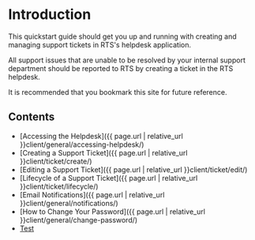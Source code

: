 # Introduction

This quickstart guide should get you up and running with creating and managing support tickets in RTS's helpdesk application.

All support issues that are unable to be resolved by your internal support department should be reported to RTS by creating a ticket in the RTS helpdesk.

It is recommended that you bookmark this site for future reference.

## Contents

- [Accessing the Helpdesk]({{ page.url | relative_url }}client/general/accessing-helpdesk/)
- [Creating a Support Ticket]({{ page.url | relative_url }}client/ticket/create/)
- [Editing a Support Ticket]({{ page.url | relative_url }}client/ticket/edit/)
- [Lifecycle of a Support Ticket]({{ page.url | relative_url }}client/ticket/lifecycle/)
- [Email Notifications]({{ page.url | relative_url }}client/general/notifications/)
- [How to Change Your Password]({{ page.url | relative_url }}client/general/change-password/)
- [Test](test)
